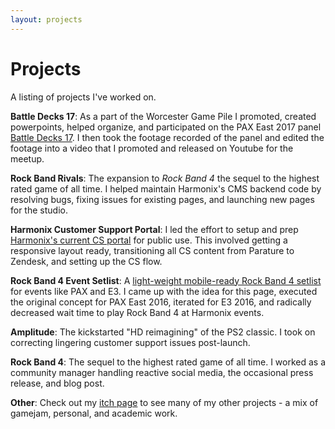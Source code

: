 ```yaml
---
layout: projects
---
```

# Projects

A listing of projects I've worked on.

**Battle Decks 17**: As a part of the Worcester Game Pile I promoted, created powerpoints, helped organize, and participated on the PAX East 2017 panel [Battle Decks 17](https://www.youtube.com/watch?v=j6O_Jqb7EFE). I then took the footage recorded of the panel and edited the footage into a video that I promoted and released on Youtube for the meetup.

**Rock Band Rivals**: The expansion to _Rock Band 4_ the sequel to the highest rated game of all time. I helped maintain Harmonix's CMS backend code by resolving bugs, fixing issues for existing pages, and launching new pages for the studio.

**Harmonix Customer Support Portal**: I led the effort to setup and prep [Harmonix's current CS portal](https://harmonix.zendesk.com/hc/en-us) for public use. This involved getting a responsive layout ready, transitioning all CS content from Parature to Zendesk, and setting up the CS flow.

**Rock Band 4 Event Setlist**: A [light-weight mobile-ready Rock Band 4 setlist](https://events.harmonixmusic.com/) for events like PAX and E3. I came up with the idea for this page, executed the original concept for PAX East 2016, iterated for E3 2016, and radically decreased wait time to play Rock Band 4 at Harmonix events.

**Amplitude**: The kickstarted "HD reimagining" of the PS2 classic. I took on correcting lingering customer support issues post-launch.

**Rock Band 4**: The sequel to the highest rated game of all time. I worked as a community manager handling reactive social media, the occasional press release, and blog post.

**Other**: Check out my [itch page](http//www.thecianrice.itch.io) to see many of my other projects - a mix of gamejam, personal, and academic work.
